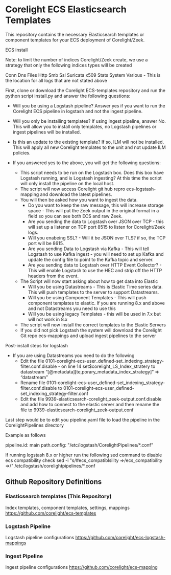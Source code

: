 # Corelight ECS Elasticsearch Templates
This repository contains the necessary Elasticsearch templates or component templates for your ECS deployment of Corelight/Zeek.

ECS install

Note: to limit the number of indices Corelight/Zeek create, we use a strategy that only the  following indices  types will be created

Conn
Dns
Files
Http
Smb
Ssl
Suricata
x509
Stats
System
Various - This is the location for all logs that are not stated above 

First, clone or download the Corelight ECS-templates repository and run the python script install.py and answer the following questions:

* Will you be using a Logstash pipeline?  Answer yes if you want to run the Corelight ECS pipeline in logstash and not the ingest pipeline.
* Will you only be installing templates? If using ingest pipeline, answer No. This will allow you to install only templates, no Logstash pipelines or ingest pipelines will be installed.
* Is this an update to the existing template? If so, ILM will not be installed. This will apply all new Corelight templates to the unit and not update ILM policies.
* If you answered yes to the above, you will get the following questions:
    
    * This script needs to be run on the Logstash box. Does this box have Logstash running, and is Logstash ingesting? At this time the script will only install the pipeline on the local host.
    * The script will now access Corelight git hub repro ecs-logstash-mapping and download the latest pipelines.
    * You will then be asked how you want to ingest the data. 
        * Do you want to keep the raw message, this will increase storage space - This will put the Zeek output in the original format in a field so you can see both ECS and raw Zeek.
        * Are you sending the data to Logstash over JSON over TCP - this will set up a listener on TCP port 8515 to listen for Corelight/Zeek logs.
        * Will you enabeing SSL? - Will it be JSON over TLS? if so, the TCP port will be 8615.
        * Are you sending Data to Logstash via Kafka - This will tell Logstash to use Kafka ingest - you will need to set up Kafka and update the config file to point to the Kafka topic and server.
        * Are you sending data to Logstash over HTTP Event Collector? - This will enable Logstash to use the HEC and strip off the HTTP headers from the event.
    * The Script will now start asking about how to get data into Elastic
        * Will you be using Datastreams - This is Elastic Time series data. This will push templates to the server to support Datastreams.
        * Will you be using Component Templates - This will push component templates to elastic. If you are running 8.x and above and not Datastreams you need to use this
        * Will you be using legacy Templates - this will be used in 7.x but will not work in 8.x
    * The script will now install the correct templates to the Elastic Servers
    * If you did not pick Logstash the system will download the Corelight Git repo ecs-mappings and upload ingest pipelines to the server


Post-install steps for logstash 

* If you are using Datastreams you need to do the following
  * Edit the file 0101-corelight-ecs-user_defined-set_indexing_strategy-filter.conf.disable - on line 14 set$corelight_LS_Index_stratery to datastream “[@metadata][te,porary_metadata_index_strategy]” => “datastream”
  * Rename file 0101-corelight-ecs-user_defined-set_indexing_strategy-filter.conf.disable to 0101-corelight-ecs-user_defined-set_indexing_strategy-filter.conf
  * Edit the file 9939-elasticsearch-corelight_zeek-output.conf.disable and add how to connect to the elastic server and then rename the file to 9939-elasticsearch-corelight_zeek-output.conf

Last step would be to edit you pipeline.yaml file to load the pipeline in the CorelightPipelines directory 

Example as follows

 pipeline.id: main
  path.config: "/etc/logstash/CorelightPipelines/*.conf"

  If running logstash 8.x or higher run the following sed command to disable ecs compatibility check
  sed -i "s/#ecs_compatiblsility =>/ecs_compatibility =>/" /etc/logstash/corelightpipelines/*.conf




## Github Repository Definitions

### Elasticsearch templates (This Repository)
Index templates, component templates, settings, mappings
https://github.com/corelight/ecs-templates

### Logstash Pipeline 
Logstash pipeline configurations
https://github.com/corelight/ecs-logstash-mappings 

### Ingest Pipeline
Ingest pipeline configurations
https://github.com/corelight/ecs-mapping
